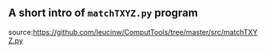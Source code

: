 ## A short intro of `matchTXYZ.py` program
source:https://github.com/leucinw/ComputTools/tree/master/src/matchTXYZ.py
